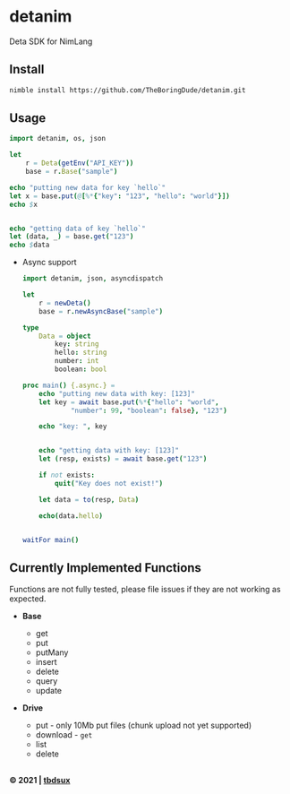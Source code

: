 # detanim

Deta SDK for NimLang

## Install

```sh
nimble install https://github.com/TheBoringDude/detanim.git
```

## Usage

```nim
import detanim, os, json

let
    r = Deta(getEnv("API_KEY"))
    base = r.Base("sample")

echo "putting new data for key `hello`"
let x = base.put(@[%*{"key": "123", "hello": "world"}])
echo $x


echo "getting data of key `hello`"
let (data, _) = base.get("123")
echo $data
```

- Async support

  ```nim
  import detanim, json, asyncdispatch

  let
      r = newDeta()
      base = r.newAsyncBase("sample")

  type
      Data = object
          key: string
          hello: string
          number: int
          boolean: bool

  proc main() {.async.} =
      echo "putting new data with key: [123]"
      let key = await base.put(%*{"hello": "world",
              "number": 99, "boolean": false}, "123")

      echo "key: ", key


      echo "getting data with key: [123]"
      let (resp, exists) = await base.get("123")

      if not exists:
          quit("Key does not exist!")

      let data = to(resp, Data)

      echo(data.hello)


  waitFor main()
  ```

## Currently Implemented Functions

Functions are not fully tested, please file issues if they are not working as expected.

- **Base**

  - get
  - put
  - putMany
  - insert
  - delete
  - query
  - update

- **Drive**

  - put - only 10Mb put files (chunk upload not yet supported)
  - download - `get`
  - list
  - delete

##

**&copy; 2021 | [tbdsux](https://tbdsux.github.io/)**
